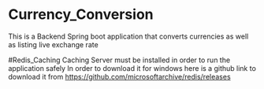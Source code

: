 # Currency_Conversion
This is a Backend Spring boot application that converts currencies as well as listing live exchange rate 

#Redis_Caching
Caching Server must be installed in order to run the application safely
In order to download it for windows here is a github link to download it from
https://github.com/microsoftarchive/redis/releases
